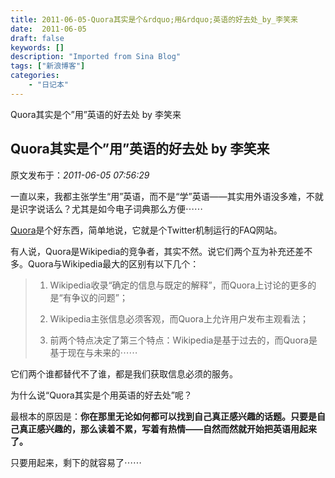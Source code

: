 ```yaml
---
title: 2011-06-05-Quora其实是个&rdquo;用&rdquo;英语的好去处_by_李笑来
date:  2011-06-05
draft: false
keywords: []
description: "Imported from Sina Blog"
tags: ["新浪博客"]
categories: 
    - "日记本"
---
```

Quora其实是个&rdquo;用&rdquo;英语的好去处 by 李笑来
## Quora其实是个&rdquo;用&rdquo;英语的好去处 by 李笑来

 原文发布于：*2011-06-05 07:56:29*

一直以来，我都主张学生&ldquo;用&rdquo;英语，而不是&ldquo;学&rdquo;英语&mdash;&mdash;其实用外语没多难，不就是识字说话么？尤其是如今电子词典那么方便&#8943;&#8943;

[Quora](http://www.quora.com/)是个好东西，简单地说，它就是个Twitter机制运行的FAQ网站。

有人说，Quora是Wikipedia的竞争者，其实不然。说它们两个互为补充还差不多。Quora与Wikipedia最大的区别有以下几个：

> 1. Wikipedia收录&ldquo;确定的信息与既定的解释&rdquo;，而Quora上讨论的更多的是&ldquo;有争议的问题&rdquo;；
> 
> 2. Wikipedia主张信息必须客观，而Quora上允许用户发布主观看法；
> 
> 3. 前两个特点决定了第三个特点：Wikipedia是基于过去的，而Quora是基于现在与未来的&#8943;&#8943;

它们两个谁都替代不了谁，都是我们获取信息必须的服务。

为什么说&ldquo;Quora其实是个用英语的好去处&rdquo;呢？

最根本的原因是：**你在那里无论如何都可以找到自己真正感兴趣的话题。只要是自己真正感兴趣的，那么读着不累，写着有热情&mdash;&mdash;自然而然就开始把英语用起来了。**

只要用起来，剩下的就容易了&#8943;&#8943;


